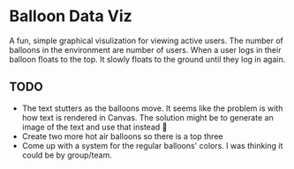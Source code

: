 # Balloon Data Viz
A fun, simple graphical visulization for viewing active users. The number of balloons in the environment are number of users. When a user logs in their balloon floats to the top. It slowly floats to the ground until they log in again.

## TODO
- The text stutters as the balloons move. It seems like the problem is with how text is rendered in Canvas. The solution might be to generate an image of the text and use that instead :shrug:
- Create two more hot air balloons so there is a top three
- Come up with a system for the regular balloons' colors. I was thinking it could be by group/team.